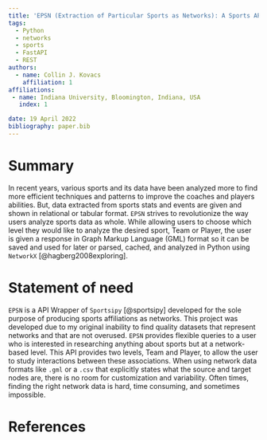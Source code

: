 ```yaml
---
title: 'EPSN (Extraction of Particular Sports as Networks): A Sports API for Network Analysis'
tags:
  - Python
  - networks
  - sports
  - FastAPI
  - REST
authors:
  - name: Collin J. Kovacs
    affiliation: 1
affiliations:
 - name: Indiana University, Bloomington, Indiana, USA
   index: 1

date: 19 April 2022
bibliography: paper.bib
---
```


# Summary

In recent years, various sports and its data have been analyzed more to find more 
efficient techniques and patterns to improve the coaches and players abilities.
But, data extracted from sports stats and events are given and shown in relational
or tabular format. `EPSN` strives to revolutionize the way users analyze sports 
data as whole. While allowing users to choose which level they would like to 
analyze the desired sport, Team or Player, the user is given a response in 
Graph Markup Language (GML) format so it can be saved and used for later or
parsed, cached, and analyzed in Python using `NetworkX` [@hagberg2008exploring]. 

# Statement of need

`EPSN` is a API Wrapper of `Sportsipy` [@sportsipy] developed for the sole purpose of 
producing sports affiliations as networks. This project was developed due to
my original inability to find quality datasets that represent networks and that
are not overused. `EPSN` provides flexible queries to a user who is interested in
researching anything about sports but at a network-based level. This API provides
two levels, Team and Player, to allow the user to study interactions between these 
associations. When using network data formats like `.gml` or a `.csv` that explicitly states what the source and target nodes are, there is no room for customization and variability. Often times, finding the right network data is hard, time consuming, and sometimes impossible.


# References